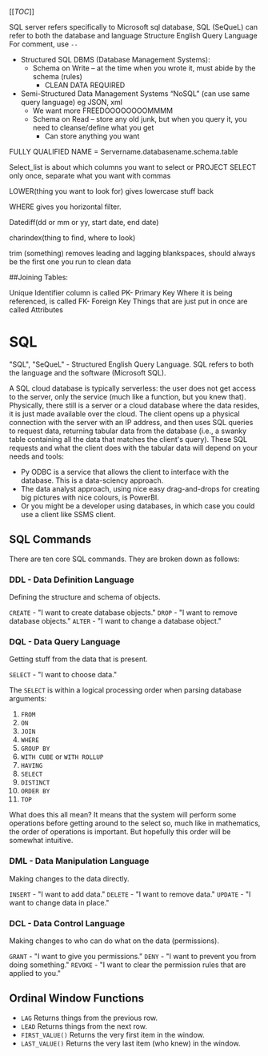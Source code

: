 [[_TOC_]]

SQL server refers specifically to Microsoft sql database,
SQL (SeQueL) can refer to both the database and language
Structure English Query Language	
For comment, use `--` 

- Structured SQL DBMS (Database Management Systems):
   - Schema on Write – at the time when you wrote it, must abide by the schema (rules)
      - CLEAN DATA REQUIRED
- Semi-Structured Data Management Systems “NoSQL” (can use same query language) eg JSON, xml
   - We want more FREEDOOOOOOOOMMMM
   - Schema on Read – store any old junk, but when you query it, you need to cleanse/define what you get
      - Can store anything you want 


FULLY QUALIFIED NAME = Servername.databasename.schema.table

Select_list is about which columns you want to select or PROJECT
SELECT only once, separate what you want with commas

LOWER(thing you want to look for) gives lowercase stuff back

WHERE gives you horizontal filter.

Datediff(dd or mm or yy, start date, end date)

charindex(thing to find, where to look)

trim (something) removes leading and lagging blankspaces, should always be the first one you run to clean data


##Joining Tables:

Unique Identifier column is called PK- Primary Key
Where it is being referenced, is called FK- Foreign Key
Things that are just put in once are called Attributes

# SQL

"SQL", "SeQueL" - Structured English Query Language. SQL refers to both the language and the software (Microsoft SQL).

A SQL cloud database is typically serverless: the user does not get access to the server, only the service (much like a function, but you knew that). Physically, there still is a server or a cloud database where the data resides, it is just made available over the cloud. The client opens up a physical connection with the server with an IP address, and then uses SQL queries to request data, returning tabular data from the database (i.e., a swanky table containing all the data that matches the client's query). These SQL requests and what the client does with the tabular data will depend on your needs and tools:

- Py ODBC is a service that allows the client to interface with the database. This is a data-sciency approach.
- The data analyst approach, using nice easy drag-and-drops for creating big pictures with nice colours, is PowerBI.
- Or you might be a developer using databases, in which case you could use a client like SSMS client.

## SQL Commands

There are ten core SQL commands. They are broken down as follows:

### DDL - Data Definition Language

Defining the structure and schema of objects.

`CREATE` - "I want to create database objects."
`DROP` - "I want to remove database objects."
`ALTER` - "I want to change a database object."

### DQL - Data Query Language

Getting stuff from the data that is present.

`SELECT` - "I want to choose data."

The `SELECT` is within a logical processing order when parsing database arguments:

1. `FROM`
1. `ON`
1. `JOIN`
1. `WHERE`
1. `GROUP BY`
1. `WITH CUBE` or `WITH ROLLUP`
1. `HAVING`
1. `SELECT`
1. `DISTINCT`
1. `ORDER BY`
1. `TOP`

What does this all mean? It means that the system will perform some operations before getting around to the select so, much like in mathematics, the order of operations is important. But hopefully this order will be somewhat intuitive.

### DML - Data Manipulation Language

Making changes to the data directly.

`INSERT` - "I want to add data."
`DELETE` - "I want to remove data."
`UPDATE` - "I want to change data in place."

### DCL - Data Control Language

Making changes to who can do what on the data (permissions).

`GRANT` - "I want to give you permissions."
`DENY` - "I want to prevent you from doing something."
`REVOKE` - "I want to clear the permission rules that are applied to you."

## Ordinal Window Functions

- `LAG` Returns things from the previous row.
- `LEAD` Returns things from the next row.
- `FIRST_VALUE()` Returns the very first item in the window.
- `LAST_VALUE()` Returns the very last item (who knew) in the window.
